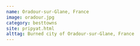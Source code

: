 ```yaml
---
name: Oradour-sur-Glane, France
image: oradour.jpg
category: besttowns
site: pripyat.html
alttag: Burned city of Oradour-sur-Glane, France
---
```


